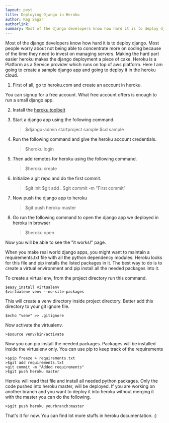 ```yaml
---
layout: post
title: Deploying Django in Heroku
author: Rag Sagar
authorlink: 
summary: Most of the django developers know how hard it is to deploy django. Most people worry about not being able to concentrate more on coding because of the time they need to invest on managing servers. Making the hard part easier heroku makes the django deployment a piece of cake. Heroku is a Platform as a Service provider which runs on top of aws platform. Here I am going to create a sample django app and going to deploy it in the heroku cloud.
---
```


Most of the django developers know how hard it is to deploy django. Most people
worry about not being able to concentrate more on coding because of the time
they need to invest on managing servers. Making the hard part easier heroku
makes the django deployment a piece of cake. Heroku is a Platform as a Service
provider which runs on top of aws platform. Here I am going to create a sample
django app and going to deploy it in the heroku cloud.

 1) First of all, go to heroku.com and create an account in heroku.

You can signup for a free account. What free account offers is enough to run a
small django app.

 2) Install the [heroku toolbelt](http://toolbelt.herokuapp.com)

 3) Start a django app using the following command.

    >$django-admin startproject sample
    >$cd sample

 4) Run the following command and give the heroku account credentials.

    >$heroku login

 5) Then add remotes for heroku using the following command.

    >$heroku create

 6) Initialize a git repo and do the first commit.

    >$git init
    >$git add .
    >$git commit -m "First commit"

 7) Now push the django app to heroku

    >$git push heroku master

 8) Go run the following command to open the django app we deployed in
heroku in browser

    >$heroku open

Now you will be able to see the "it works!" page.

When you make real world django apps, you might want to maintain a
requirements.txt file with all the python dependency modules. Heroku
looks for this file and pip installs the listed packages in it. The best way to
do is to create a virtual environment and pip install all the needed packages
into it.

To create a virtual env, from the project directory run this command.

    $easy_install virtualenv
    $virtualenv venv --no-site-packages

This will create a venv directory inside project directory. Better add this
directory to your git ignore file.

    $echo "venv" >> .gitignore

Now activate the virtualenv.

    >$source venv/bin/activate

Now you can pip install the needed packages. Packages will be installed inside
the virtualenv only. You can use pip to keep track of the requirements 

    >$pip freeze > requirements.txt
    >$git add requirements.txt
    >git commit -m "Added requirements"
    >$git push heroku master

Heroku will read that file and install all needed python packages.
Only the code pushed into heroku master, will be deployed. If you are working
on another branch and you want to deploy it into heroku without merging it with
the master you can do the following.

    >$git push heroku yourbranch:master

That's it for now. You can find lot more stuffs in heroku documentation. :)


